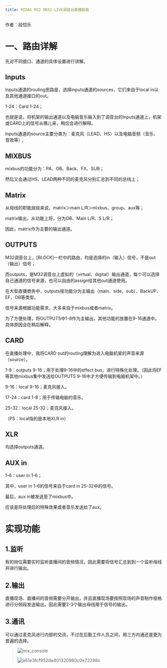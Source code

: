 ```yaml
---
title: MIDAS M32 DN32-LIVE调音台直播链路
---
```




作者：段恺乐



# 一、路由详解

先对不同接口、通道的具体设置进行讲解。

## Inputs

Inputs通道的routing思路是，选择inputs通道的sources，它们来自于local in以及其他通道接口的out。

1-24：Card 1-24；

也就是说，将机架的输出通道以及电脑音乐输入到了调音台的Inputs通道上，机架或CARD上的信号从哪儿来，稍后会进行解释。

Inputs通道的source主要分类为：麦克风（LEAD、HS）以及电脑音频（音乐、音效等）；

## MIXBUS

mixbus的功能分为：PA、OB、Back、FX、SUB；

然后又会通过HS、LEAD两种不同的麦克风分别汇总到不同的总线上；

## Matrix

从母线的职能层级来说，matrix＞main L/R＞mixbus、group、aux等；

matrix输出，从功能上将，分为OB、Main L/R、S L/R；

因此，matrix作为主要的输出通道。

## OUTPUTS

M32调音台上，[BLOCK]一栏中的路由，均是选择的in（输入）信号，不是out（输出）信号；

而outputs，是M32调音台上虚拟的（virtual、digital）输出通道，每个可以选择自己通道的信号来源，也可以自由的assign给其他out通道使用。

在大型直播商务中，outputs按功能分为主输出（main、side、sub）、BackUP、EF、OB等类型。

信号来源根据功能需求，大多来自于mixbus或者matrix。

为了方便处理，将OUTPUTS中1-8作为主输出，其他功能的放置在9-16通道中。具体原因会在稍后解释。

## CARD

在直播处理中，我将CARD out的routing理解为进入电脑机架的声音来源（source）。

1-8：outputs 9-16；用于处理9-16中的effect bus，进行特殊化处理。（因此将EF等其他mixbus集中发送给OUTPUTS 9-16中才方便传输到电脑机架中。）

9-16：local 9-16；麦克风接入。

17-24：card 1-8；用于传输电脑的音乐。

25-32：local 25-32；麦克风接入。

（PS：local指的是本地XLR in）

## XLR

均选择outputs通道。

## AUX in

1-6：user in 1-6；

其中，user in 1-6的信号来自于card in 25-32中的信号。

最后，aux in被发送至了mixbus中。

应该是将处理后的特殊效果或者音乐发送给了aux。



# 实现功能

## 1.监听

有的岗位需要实时监听直播间的音频情况，因此需要将信号汇总到到一个监听母线并进行输出。

## 2.输出

直播现场、直播间的音频需要分开输出，并且直播现场要按照现场的声音制作规格进行分频段发送输出。因此需要2-3个输出母线用于信号的输出。

## 3.通讯

可以通过麦克风进行内部的交流，不过在后勤工作人员之间，用三方内通还是更为普遍的选择。



> ![mix_console](image/Works/mix_console.jpg)
>
> ![a61e3fcf952de401320980c0e72288c](image/Works/mix_console2.jpg)